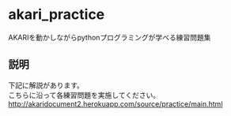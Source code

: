 # akari_practice
AKARIを動かしながらpythonプログラミングが学べる練習問題集

## 説明
下記に解説があります。  
こちらに沿って各練習問題を実施してください。  
http://akaridocument2.herokuapp.com/source/practice/main.html